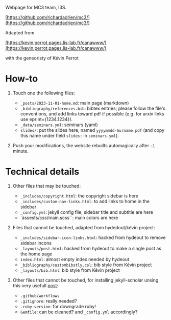 Webpage for MC3 team, I3S.  

[https://github.com/richardadrien/mc3/](https://github.com/richardadrien/mc3/)

Adapted from 

[https://kevin.perrot.pages.lis-lab.fr/canawww/](https://kevin.perrot.pages.lis-lab.fr/canawww/)

with the geneoristy of Kévin Perrot 

# How-to

1. Touch one the following files:
	* ``_posts/2023-11-01-home.md``: main page (markdown)
	* ``_bibliography/references.bib``: bibtex entries; please follow the file's conventions, and add links toward pdf if possible (e.g. for arxiv links use eprint={1234.1234}).
	* ``_data/seminars.yml``: seminars (yaml)
	* ``slides/``: put the slides here, named ``yyyymmdd-Surname.pdf`` (and copy this name under field ``slides:`` in ``seminars.yml``).

2. Push your modifications, the website rebuilts automagically after ``~1`` minute.

# Technical details

1. Other files that may be touched:
	* ``_includes/copyright.html``: the copyright sidebar is here
	* ``_includes/custom-nav-links.html``: to add links to home in the sidebar
	* ``_config.yml``: jekyll config file, sidebar title and subtitle are here
	* `àssests/css/main.scss``: main colors are here
  
2. Files that cannot be touched, adapted from hydedout/kévin project: 
	* ``_includes/sidebar-icon-links.html``: hacked from hydeout to remove sidebar incons
	* ``_layouts/post.html``: hacked from hydeout to make a single post as the home page
	* ``index.html``: almost empty index needed by hydeout
	* ``_bibliography/custombibstly.csl``: bib style from Kévin project
 	* ``_layouts/bib.html``: bib style from Kévin project	 

3. Other files that cannot be touched, for installing jekyll-scholar
unsing this very usefull [post](https://open-research.gemmadanks.com/tutorials/how-to-use-jekyll-scholar-with-github-pages/):
	* ``.github/workflows``
	* ``.gitignore``: really needed?
	* ``.ruby-version``: for downgrade ruby!
	* ``Gemfile``: can be cleaned? and ``_config.yml`` accordingly?
